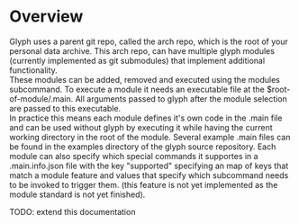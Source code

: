 # Overview
Glyph uses a parent git repo, called the arch repo, which is the root of your personal data archive.
This arch repo, can have multiple glyph modules (currently implemented as git submodules) that implement additional functionality.  
These modules can be added, removed and executed using the modules subcommand. To execute a module it needs an executable file at the $root-of-module/.main. All arguments passed to glyph after the module selection are passed to this executable.  
In practice this means each module defines it's own code in the .main file and can be used without glyph by executing it while having the current working directory in the root of the module. Several example .main files can be found in the examples directory of the glyph source repository.
Each module can also specify which special commands it supportes in a .main.info.json file with the key "supported" specifying an map of keys that match a module feature and values that specify which subcommand needs to be invoked to trigger them. (this feature is not yet implemented as the module standard is not yet finished).

TODO: extend this documentation
